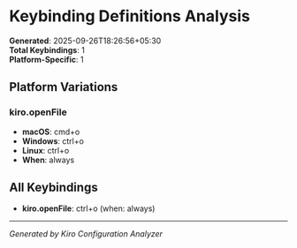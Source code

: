 # Keybinding Definitions Analysis

**Generated**: 2025-09-26T18:26:56+05:30  
**Total Keybindings**: 1  
**Platform-Specific**: 1

## Platform Variations

### kiro.openFile

- **macOS**: cmd+o
- **Windows**: ctrl+o
- **Linux**: ctrl+o
- **When**: always

## All Keybindings

- **kiro.openFile**: ctrl+o (when: always)

---
*Generated by Kiro Configuration Analyzer*
